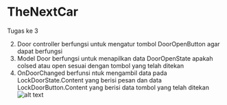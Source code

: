 # TheNextCar
Tugas ke 3

2. Door controller berfungsi untuk mengatur tombol DoorOpenButton agar dapat berfungsi
3. Model Door berfungsi untuk menapilkan data DoorOpenState apakah colsed atau open sesuai dengan tombol yang telah ditekan
4. OnDoorChanged berfunsi ntuk mengambil data pada LockDoorState.Content yang berisi pesan dan data LockDoorButton.Content yang berisi data tombol yang telah ditekan
![alt text]()

